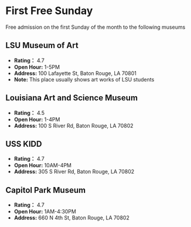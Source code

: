 # First Free Sunday 
Free admission on the first Sunday of the month to the following museums
## LSU Museum of Art
* **Rating：** 4.7
* **Open Hour:** 1-5PM
* **Address:** 100 Lafayette St, Baton Rouge, LA 70801
* **Note:** This place usually shows art works of LSU students
## Louisiana Art and Science Museum
* **Rating：** 4.5
* **Open Hour:** 1-4PM
* **Address:** 100 S River Rd, Baton Rouge, LA 70802
## USS KIDD
* **Rating：** 4.7
* **Open Hour:** 10AM-4PM
* **Address:** 305 S River Rd, Baton Rouge, LA 70802
## Capitol Park Museum
* **Rating：** 4.7
* **Open Hour:** 1AM-4:30PM
* **Address:** 660 N 4th St, Baton Rouge, LA 70802
